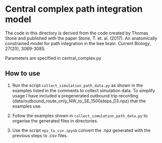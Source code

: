 # Central complex path integration model

The code in this directory is derived from the code created by Thomas Stone and published with the paper Stone, T. et. al. (2017). An anatomically constrained model for path integration in the bee brain. Current Biology, 27(20), 3069-3085.


Parameters are specified in central_complex.py



## How to use

1. Run the script ```collect_simulation_path_data.py``` as shown in the examples listed in the comments to collect simulation data. To simplify usage I have included a pregenerated outbound trip recording (data/outbound_route_only_NW_to_SE_1500steps_03.npz) that the examples use. 

2. Follow the examples shown in ```collect_simulation_path_data.py``` to organise the generated files in directories. 

3. Use the script ```npz_to_csv.ipynb``` convert the .npz generated with the previous steps to .csv files. 



